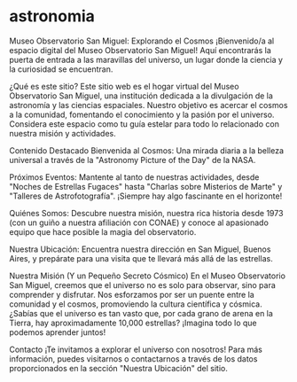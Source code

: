 # astronomia
Museo Observatorio San Miguel: Explorando el Cosmos
¡Bienvenido/a al espacio digital del Museo Observatorio San Miguel! Aquí encontrarás la puerta de entrada a las maravillas del universo, un lugar donde la ciencia y la curiosidad se encuentran.

¿Qué es este sitio?
Este sitio web es el hogar virtual del Museo Observatorio San Miguel, una institución dedicada a la divulgación de la astronomía y las ciencias espaciales. Nuestro objetivo es acercar el cosmos a la comunidad, fomentando el conocimiento y la pasión por el universo. Considera este espacio como tu guía estelar para todo lo relacionado con nuestra misión y actividades.

Contenido Destacado
Bienvenida al Cosmos: Una mirada diaria a la belleza universal a través de la "Astronomy Picture of the Day" de la NASA.

Próximos Eventos: Mantente al tanto de nuestras actividades, desde "Noches de Estrellas Fugaces" hasta "Charlas sobre Misterios de Marte" y "Talleres de Astrofotografía". ¡Siempre hay algo fascinante en el horizonte!

Quiénes Somos: Descubre nuestra misión, nuestra rica historia desde 1973 (con un guiño a nuestra afiliación con CONAE) y conoce al apasionado equipo que hace posible la magia del observatorio.

Nuestra Ubicación: Encuentra nuestra dirección en San Miguel, Buenos Aires, y prepárate para una visita que te llevará más allá de las estrellas.

Nuestra Misión (Y un Pequeño Secreto Cósmico)
En el Museo Observatorio San Miguel, creemos que el universo no es solo para observar, sino para comprender y disfrutar. Nos esforzamos por ser un puente entre la comunidad y el cosmos, promoviendo la cultura científica y cósmica. ¿Sabías que el universo es tan vasto que, por cada grano de arena en la Tierra, hay aproximadamente 10,000 estrellas? ¡Imagina todo lo que podemos aprender juntos!

Contacto
¡Te invitamos a explorar el universo con nosotros! Para más información, puedes visitarnos o contactarnos a través de los datos proporcionados en la sección "Nuestra Ubicación" del sitio.
